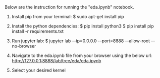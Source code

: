 Below are the instruction for running the "eda.ipynb" notebook.

1. Install pip from your terminal:
$ sudo apt-get install pip

2. Install the python dependencies:
$ pip install python3
$ pip install pip install -r requirements.txt

3. Run jupyter lab:
$ jupyter lab --ip=0.0.0.0 --port=8888 --allow-root --no-browser

4. Navigate to the eda.ipynb file from your browser using the below url:
http://127.0.0.1:8888/lab/tree/eda/eda.ipynb

5. Select your desired kernel